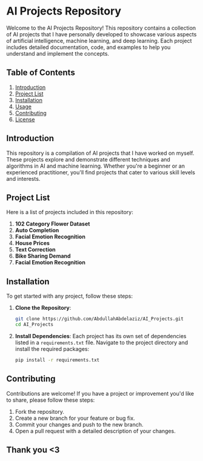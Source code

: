 # AI Projects Repository

Welcome to the AI Projects Repository! This repository contains a collection of AI projects that I have personally developed to showcase various aspects of artificial intelligence, machine learning, and deep learning. Each project includes detailed documentation, code, and examples to help you understand and implement the concepts.

## Table of Contents

1. [Introduction](#introduction)
2. [Project List](#project-list)
3. [Installation](#installation)
4. [Usage](#usage)
5. [Contributing](#contributing)
6. [License](#license)

## Introduction

This repository is a compilation of AI projects that I have worked on myself. These projects explore and demonstrate different techniques and algorithms in AI and machine learning. Whether you're a beginner or an experienced practitioner, you'll find projects that cater to various skill levels and interests.

## Project List

Here is a list of projects included in this repository:

1. **102 Category Flower Dataset**
2. **Auto Completion**
3. **Facial Emotion Recognition**
4. **House Prices**
5. **Text Correction**
6. **Bike Sharing Demand**
7. **Facial Emotion Recognition**

## Installation

To get started with any project, follow these steps:

1. **Clone the Repository**:
    ```bash
    git clone https://github.com/AbdullahAbdelaziz/AI_Projects.git
    cd AI_Projects
    ```

2. **Install Dependencies**:
    Each project has its own set of dependencies listed in a `requirements.txt` file. Navigate to the project directory and install the required packages:
    ```bash
    pip install -r requirements.txt
    ```


## Contributing

Contributions are welcome! If you have a project or improvement you'd like to share, please follow these steps:

1. Fork the repository.
2. Create a new branch for your feature or bug fix.
3. Commit your changes and push to the new branch.
4. Open a pull request with a detailed description of your changes.

## Thank you <3 
